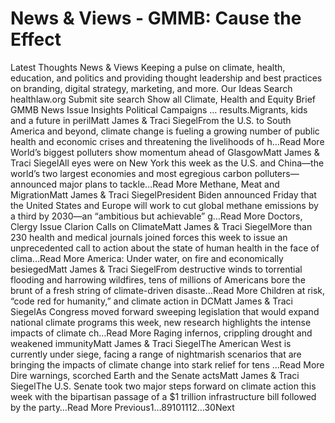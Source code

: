 # News & Views - GMMB: Cause the Effect


Latest Thoughts 
News & Views 
Keeping a pulse on climate, health, education, and politics and providing thought leadership and best practices on branding, digital strategy, marketing, and more. 
Our Ideas
Search healthlaw.org
Submit site search
Show all
Climate, Health and Equity Brief
GMMB News
Issue Insights
Political Campaigns
… results.Migrants, kids and a future in perilMatt James & Traci SiegelFrom the U.S. to South America and beyond, climate change is fueling a growing number of public health and economic crises and threatening the livelihoods of h…Read More World’s biggest polluters show momentum ahead of GlasgowMatt James & Traci SiegelAll eyes were on New York this week as the U.S. and China—the world’s two largest economies and most egregious carbon polluters—announced major plans to tackle…Read More Methane, Meat and MigrationMatt James & Traci SiegelPresident Biden announced Friday that the United States and Europe will work to cut global methane emissions by a third by 2030—an “ambitious but achievable” g…Read More Doctors, Clergy Issue Clarion Calls on ClimateMatt James & Traci SiegelMore than 230 health and medical journals joined forces this week to issue an unprecedented call to action about the state of human health in the face of clima…Read More America: Under water, on fire and economically besiegedMatt James & Traci SiegelFrom destructive winds to torrential flooding and harrowing wildfires, tens of millions of Americans bore the brunt of a fresh string of climate-driven disaste…Read More Children at risk, “code red for humanity,” and climate action in DCMatt James & Traci SiegelAs Congress moved forward sweeping legislation that would expand national climate programs this week, new research highlights the intense impacts of climate ch…Read More Raging infernos, crippling drought and weakened immunityMatt James & Traci SiegelThe American West is currently under siege, facing a range of nightmarish scenarios that are bringing the impacts of climate change into stark relief for tens …Read More Dire warnings, scorched Earth and the Senate actsMatt James & Traci SiegelThe U.S. Senate took two major steps forward on climate action this week with the bipartisan passage of a $1 trillion infrastructure bill followed by the party…Read More 
 Previous1…89101112…30Next 
 
